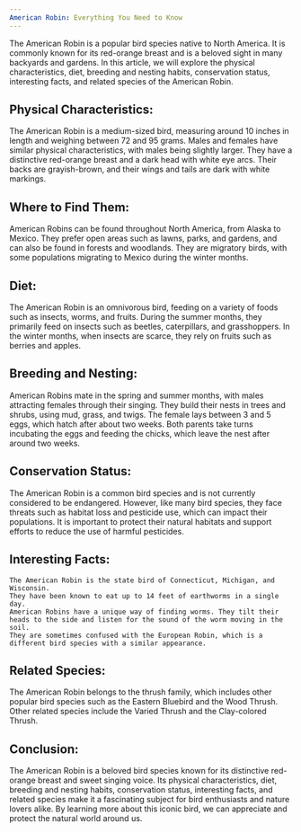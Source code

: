 ```yaml
---
American Robin: Everything You Need to Know
--- 
```


The American Robin is a popular bird species native to North America. It is commonly known for its red-orange breast and is a beloved sight in many backyards and gardens. In this article, we will explore the physical characteristics, diet, breeding and nesting habits, conservation status, interesting facts, and related species of the American Robin.

## Physical Characteristics:
The American Robin is a medium-sized bird, measuring around 10 inches in length and weighing between 72 and 95 grams. Males and females have similar physical characteristics, with males being slightly larger. They have a distinctive red-orange breast and a dark head with white eye arcs. Their backs are grayish-brown, and their wings and tails are dark with white markings.

## Where to Find Them:
American Robins can be found throughout North America, from Alaska to Mexico. They prefer open areas such as lawns, parks, and gardens, and can also be found in forests and woodlands. They are migratory birds, with some populations migrating to Mexico during the winter months.

## Diet:
The American Robin is an omnivorous bird, feeding on a variety of foods such as insects, worms, and fruits. During the summer months, they primarily feed on insects such as beetles, caterpillars, and grasshoppers. In the winter months, when insects are scarce, they rely on fruits such as berries and apples.

## Breeding and Nesting:
American Robins mate in the spring and summer months, with males attracting females through their singing. They build their nests in trees and shrubs, using mud, grass, and twigs. The female lays between 3 and 5 eggs, which hatch after about two weeks. Both parents take turns incubating the eggs and feeding the chicks, which leave the nest after around two weeks.

## Conservation Status:
The American Robin is a common bird species and is not currently considered to be endangered. However, like many bird species, they face threats such as habitat loss and pesticide use, which can impact their populations. It is important to protect their natural habitats and support efforts to reduce the use of harmful pesticides.

## Interesting Facts:

    The American Robin is the state bird of Connecticut, Michigan, and Wisconsin.
    They have been known to eat up to 14 feet of earthworms in a single day.
    American Robins have a unique way of finding worms. They tilt their heads to the side and listen for the sound of the worm moving in the soil.
    They are sometimes confused with the European Robin, which is a different bird species with a similar appearance.

## Related Species:
The American Robin belongs to the thrush family, which includes other popular bird species such as the Eastern Bluebird and the Wood Thrush. Other related species include the Varied Thrush and the Clay-colored Thrush.

## Conclusion:
The American Robin is a beloved bird species known for its distinctive red-orange breast and sweet singing voice. Its physical characteristics, diet, breeding and nesting habits, conservation status, interesting facts, and related species make it a fascinating subject for bird enthusiasts and nature lovers alike. By learning more about this iconic bird, we can appreciate and protect the natural world around us.
